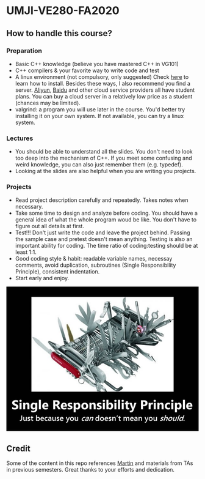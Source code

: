 # UMJI-VE280-FA2020

## How to handle this course?

### Preparation

* Basic C++ knowledge (believe you have mastered C++ in VG101)
* C++ compilers & your favorite way to write code and test
* A linux environment (not compulsory, only suggested) Check [here](https://github.com/ve280/tutorials) to learn how to install. Besides these ways, I also recommend you find a server. [Aliyun](https://promotion.aliyun.com/ntms/act/campus2018.html), [Baidu](https://cloud.baidu.com/campaign/campus-2018/index.html) and other cloud service providers all have student plans. You can buy a cloud server in a relatively low price as a student (chances may be limited).
* valgrind: a program you will use later in the course. You'd better try installing it on your own system. If not available, you can try a linux system.

### Lectures

* You should be able to understand all the slides. You don't need to look too deep into the mechanism of C++. If you meet some confusing and weird knowledge, you can also just remember them (e.g. typedef).
* Looking at the slides are also helpful when you are writing you projects.

### Projects

* Read project description carefully and repeatedly. Takes notes when necessary. 
* Take some time to design and analyze before coding. You should have a general idea of what the whole program woud be like. You don't have to figure out all details at first. 
* Test!!! Don't just write the code and leave the project behind. Passing the sample case and pretest doesn't mean anything. Testing is also an important ability for coding. The time ratio of coding:testing should be at least 1:1.
* Good coding style & habit: readable variable names, necessay comments, avoid duplication, subroutines (Single Responsibility Principle), consistent indentation.
* Start early and enjoy.

<div align=center><img src="https://github.com/nichujie/UMJI-VE280-FA2020/blob/master/img/srp.jpg"/></div>

## Credit

Some of the content in this repo references [Martin](https://github.com/Mars-tin/ve280-discussions) and materials from TAs in previous semesters. Great thanks to your efforts and dedication.
